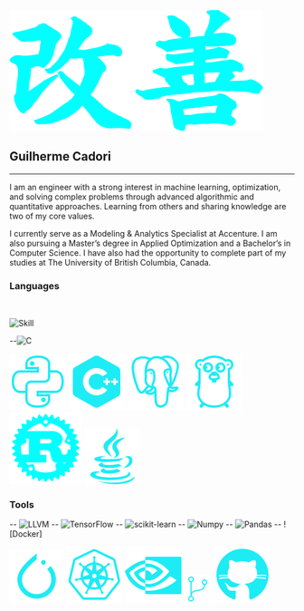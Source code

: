 ![Kaizen](https://raw.githubusercontent.com/guilhermecadori/imagesRepo/refs/heads/main/Kaizen_edit-2.svg) 

## Guilherme Cadori
***
I am an engineer with a strong interest in machine learning, optimization, and solving complex problems through advanced algorithmic and quantitative approaches. Learning from others and sharing knowledge are two of my core values.

I currently serve as a Modeling & Analytics Specialist at Accenture. I am also pursuing a Master’s degree in Applied Optimization and a Bachelor’s in Computer Science. I have also had the opportunity to complete part of my studies at The University of British Columbia, Canada. 


### Languages

![]()

![Skill](https://www.codewars.com/users/guilhermecadori/badges/small)

--![C]()

![Python](https://raw.githubusercontent.com/guilhermecadori/imagesRepo/refs/heads/main/icons8-python.svg)
![Cpp](https://github.com/guilhermecadori/imagesRepo/blob/main/icons8-c%2B%2B-50.svg)
![PostgreSQL](https://github.com/guilhermecadori/imagesRepo/blob/main/icons8-postgresql-50.svg)
![Go](https://raw.githubusercontent.com/guilhermecadori/imagesRepo/refs/heads/main/icons8-golang-50.svg)
![Rust](https://raw.githubusercontent.com/guilhermecadori/imagesRepo/refs/heads/main/rust-svgrepo-com.svg)
![JavaScript](https://raw.githubusercontent.com/guilhermecadori/imagesRepo/refs/heads/main/icons8-logo-java-coffee-cup-50.svg)


### Tools
-- ![LLVM]()
-- ![TensorFlow]()
-- ![scikit-learn]()
-- ![Numpy]()
-- ![Pandas]()
-- ![Docker]

![Pytorch](https://raw.githubusercontent.com/guilhermecadori/imagesRepo/refs/heads/main/icons8-lanterna-48.svg)
![Kubernetes](https://raw.githubusercontent.com/guilhermecadori/imagesRepo/refs/heads/main/icons8-kubernetes-50.svg)
![Cuda](https://raw.githubusercontent.com/guilhermecadori/imagesRepo/refs/heads/main/icons8-nvidia-50.svg)
![Git](https://github.com/guilhermecadori/imagesRepo/blob/main/icons8-divis%C3%A3o-de-c%C3%B3digo-50.png)
![Github](https://github.com/guilhermecadori/imagesRepo/blob/main/icons8-github-50.svg)


